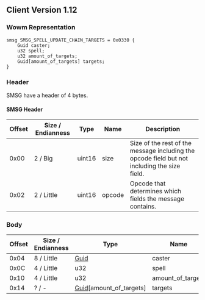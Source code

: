 ## Client Version 1.12

### Wowm Representation
```rust,ignore
smsg SMSG_SPELL_UPDATE_CHAIN_TARGETS = 0x0330 {
    Guid caster;
    u32 spell;
    u32 amount_of_targets;
    Guid[amount_of_targets] targets;
}
```
### Header
SMSG have a header of 4 bytes.

#### SMSG Header
| Offset | Size / Endianness | Type   | Name   | Description |
| ------ | ----------------- | ------ | ------ | ----------- |
| 0x00   | 2 / Big           | uint16 | size   | Size of the rest of the message including the opcode field but not including the size field.|
| 0x02   | 2 / Little        | uint16 | opcode | Opcode that determines which fields the message contains.|
### Body
| Offset | Size / Endianness | Type | Name | Description | Comment |
| ------ | ----------------- | ---- | ---- | ----------- | ------- |
| 0x04 | 8 / Little | [Guid](../spec/packed-guid.md) | caster |  |  |
| 0x0C | 4 / Little | u32 | spell |  |  |
| 0x10 | 4 / Little | u32 | amount_of_targets |  |  |
| 0x14 | ? / - | [Guid](../spec/packed-guid.md)[amount_of_targets] | targets |  |  |
